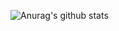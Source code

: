![Anurag's github stats](https://github-readme-stats.vercel.app/api?username=Hanc&show_icons=true&theme=radical)